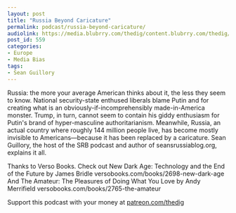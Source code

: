 ```yaml
---
layout: post
title: "Russia Beyond Caricature"
permalink: podcast/russia-beyond-caricature/
audiolink: https://media.blubrry.com/thedig/content.blubrry.com/thedig/The_Dig_-_EP_141_-_Guillory.mp3
post_id: 559
categories: 
- Europe
- Media Bias
tags: 
- Sean Guillory
---
```


Russia: the more your average American thinks about it, the less they seem to know. National security-state enthused liberals blame Putin and for creating what is an obviously-if-incomprehensibly made-in-America monster. Trump, in turn, cannot seem to contain his giddy enthusiasm for Putin's brand of hyper-masculine authoritarianism. Meanwhile, Russia, an actual country where roughly 144 million people live, has become mostly invisible to Americans—because it has been replaced by a caricature. Sean Guillory, the host of the SRB podcast and author of seansrussiablog.org, explains it all.

Thanks to Verso Books. Check out New Dark Age: Technology and the End of the Future by James Bridle versobooks.com/books/2698-new-dark-age And The Amateur: The Pleasures of Doing What You Love by Andy Merrifield versobooks.com/books/2765-the-amateur

Support this podcast with your money at [patreon.com/thedig](patreon.com/thedig)